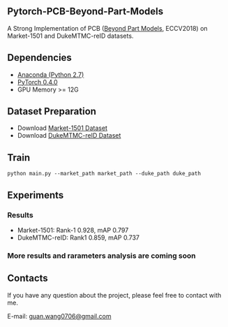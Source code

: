 ## Pytorch-PCB-Beyond-Part-Models
A Strong Implementation of PCB ([Beyond Part Models](https://arxiv.org/abs/1711.09349), ECCV2018) on Market-1501 and DukeMTMC-reID datasets.

## Dependencies
* [Anaconda (Python 2.7)](https://www.anaconda.com/download/)
* [PyTorch 0.4.0](http://pytorch.org/)
* GPU Memory >= 12G

## Dataset Preparation
* Download [Market-1501 Dataset](http://ww7.liangzheng.org/)
* Download [DukeMTMC-reID Dataset](https://github.com/layumi/DukeMTMC-reID_evaluation)

## Train
```
python main.py --market_path market_path --duke_path duke_path
```

## Experiments
### Results
* Market-1501: Rank-1 0.928, mAP 0.797
* DukeMTMC-reID: Rank1 0.859, mAP 0.737
### More results and rarameters analysis are coming soon

## Contacts
If you have any question about the project, please feel free to contact with me.

E-mail: guan.wang0706@gmail.com
